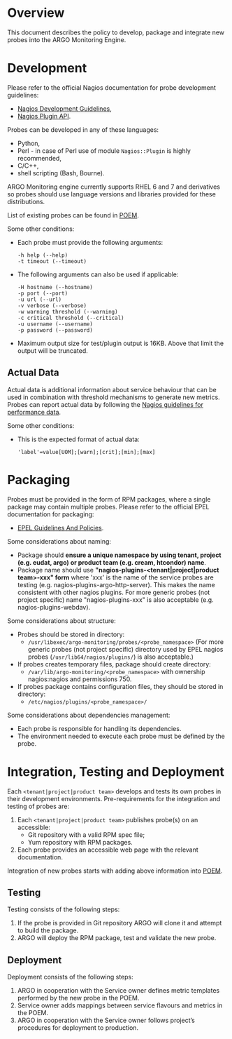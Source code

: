 # Overview
This document describes the policy to develop, package and integrate new probes into the ARGO Monitoring Engine.

# Development
Please refer to the official Nagios documentation for probe development guidelines:

* [Nagios Development Guidelines](https://nagios-plugins.org/doc/guidelines.html),
* [Nagios Plugin API](https://assets.nagios.com/downloads/nagioscore/docs/nagioscore/4/en/pluginapi.html).

Probes can be developed in any of these languages:

* Python,
* Perl - in case of Perl use of module `Nagios::Plugin` is highly recommended,
* C/C++,
* shell scripting (Bash, Bourne).

ARGO Monitoring engine currently supports RHEL 6 and 7 and derivatives so probes should use language versions and libraries provided for these distributions.

List of existing probes can be found in [POEM](https://poem.argo.grnet.gr/ui/public_probes/).

Some other conditions:

* Each probe must provide the following arguments:
    ```
    -h help (--help)
    -t timeout (--timeout)
    ```
* The following arguments can also be used if applicable:
    ```
    -H hostname (--hostname)
    -p port (--port)
    -u url (--url)
    -v verbose (--verbose)
    -w warning threshold (--warning)
    -c critical threshold (--critical)
    -u username (--username)
    -p password (--password)
    ```
* Maximum output size for test/plugin output is 16KB. Above that limit the output will be truncated.

## Actual Data
Actual data is additional information about service behaviour that can be used in combination with threshold mechanisms to generate new metrics. Probes can report actual data by following the [Nagios guidelines for performance data](https://nagios-plugins.org/doc/guidelines.html#AEN200).

Some other conditions:
* This is the expected format of actual data:
    ```buildoutcfg
    'label'=value[UOM];[warn];[crit];[min];[max]
    ```
# Packaging
Probes must be provided in the form of RPM packages, where a single package may contain multiple probes. Please refer to the official EPEL documentation for packaging:

* [EPEL Guidelines And Policies](http://fedoraproject.org/wiki/EPEL/GuidelinesAndPolicies).

Some considerations about naming:

* Package should **ensure a unique namespace by using tenant, project (e.g. eudat, argo) or product team (e.g. cream, htcondor) name**.
* Package name should use **"nagios-plugins-<tenant|project|product team>-xxx" form** where 'xxx' is the name of the service probes are testing (e.g. nagios-plugins-argo-http-server). This makes the name consistent with other nagios plugins. For more generic probes (not project specific) name "nagios-plugins-xxx" is also acceptable (e.g. nagios-plugins-webdav).

Some considerations about structure:

* Probes should be stored in directory:
    * `/usr/libexec/argo-monitoring/probes/<probe_namespace>` (For more generic probes (not project specific) directory used by EPEL nagios probes (`/usr/lib64/nagios/plugins/`) is also acceptable.)
* If probes creates temporary files, package should create directory:
    * `/var/lib/argo-monitoring/<probe_namespace>` with ownership nagios:nagios and permissions 750.
* If probes package contains configuration files, they should be stored in directory:
    * `/etc/nagios/plugins/<probe_namespace>/`
    
Some considerations about dependencies management:
* Each probe is responsible for handling its dependencies.
* The environment needed to execute each probe must be defined by the probe.

# Integration, Testing and Deployment
Each `<tenant|project|product team>` develops and tests its own probes in their development environments. Pre-requirements for the integration and testing of probes are:
1. Each `<tenant|project|product team>` publishes probe(s) on an accessible:
    * Git repository with a valid RPM spec file;
    * Yum repository with RPM packages.
2. Each probe provides an accessible web page with the relevant documentation.

Integration of new probes starts with adding above information into [POEM](http://argoeu.github.io/poem/v1/).

## Testing
Testing consists of the following steps:
1. If the probe is provided in Git repository ARGO will clone it and attempt to build the package. 
2. ARGO will deploy the RPM package, test and validate the new probe.

## Deployment
Deployment consists of the following steps:
1. ARGO in cooperation with the Service owner defines metric templates performed by the new probe in the POEM.
2. Service owner adds mappings between service flavours and metrics in the POEM.
3. ARGO in cooperation with the Service owner follows project’s procedures for deployment to production.

